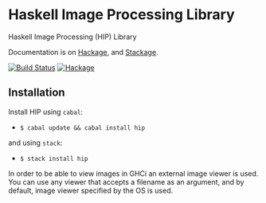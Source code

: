 Haskell Image Processing Library
================================

Haskell Image Processing (HIP) Library

Documentation is on [Hackage](http://hackage.haskell.org/package/hip), and [Stackage](https://www.stackage.org/package/hip).

[![Build Status](https://travis-ci.org/lehins/hip.svg?branch=master)](https://travis-ci.org/lehins/hip)
[![Hackage](https://img.shields.io/hackage/v/hip.svg?style=flat)](https://hackage.haskell.org/package/hip)

Installation
------------

Install HIP using `cabal`:

* `$ cabal update && cabal install hip`

and using `stack`:

* `$ stack install hip`

In order to be able to view images in GHCi an external image viewer is used. You
can use any viewer that accepts a filename as an argument, and by default, image
viewer specified by the OS is used.

